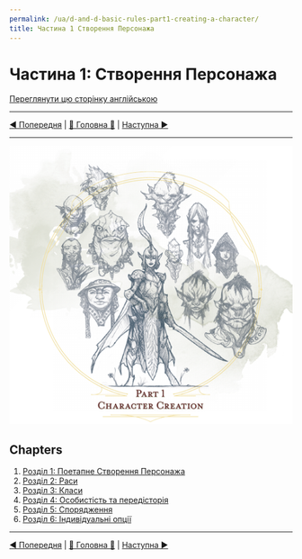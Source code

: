 ```yaml
---
permalink: /ua/d-and-d-basic-rules-part1-creating-a-character/
title: Частина 1 Створення Персонажа
---
```


# Частина 1: Створення Персонажа

[Переглянути цю сторінку англійською](../en/Part1CreatingACharacter.md)

***

[◄ Попередня](Introduction.md) | [🚪 Головна 🚪](IndexPage.md) | [Наступна ►](Part1CreatingACharacter/Ch1StepByStepCharacters.md)

***

![p1_cover]

## Chapters

1. [Розділ 1: Поетапне Створення Персонажа](Part1CreatingACharacter/Ch1StepByStepCharacters.md)
2. [Розділ 2: Раси](Part1CreatingACharacter/Ch2Races.md)
3. [Розділ 3: Класи](Part1CreatingACharacter/Ch3Classes.md)
4. [Розділ 4: Особистість та передісторія](Part1CreatingACharacter/Ch4PersonalityAndBackground.md)
5. [Розділ 5: Спорядження](Part1CreatingACharacter/Ch5Equipment.md)
6. [Розділ 6: Індивідуальні опції](Part1CreatingACharacter/Ch6CustomizationOptions.md)

***

[◄ Попередня](Introduction.md) | [🚪 Головна 🚪](IndexPage.md) | [Наступна ►](Part1CreatingACharacter/Ch1StepByStepCharacters.md)

<!--Image links ref-->

[p1_cover]: ../../resources/img/p1_cover.jpg
